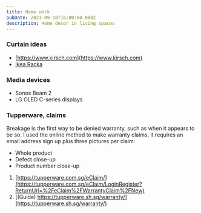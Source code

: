 ```yaml
---
title: Home work
pubDate: 2023-09-18T16:00:00.000Z
description: Home decor in living spaces
---
```


### Curtain ideas

* [https://www.kirsch.com](https://www.kirsch.com)
* [Ikea Racka](https://www.ikea.com/sg/en/p/raecka-hugad-double-curtain-rod-combination-black-s09929250 "Ikea racka")

### Media devices

* Sonos Beam 2
* LG OLED C-series displays

### Tupperware, claims

Breakage is the first way to be denied warranty, such as when it appears to be so. I used the online method to make warranty claims, it requires an email address sign up plus three pictures per claim: 

* Whole product
* Defect close-up
* Product number close-up

1. [https://tupperware.com.sg/eClaim/](https://tupperware.com.sg/eClaim/LoginRegister?ReturnUrl=%2FeClaim%2FWarrantyClaim%2FNew)
2. [(Guide) https://tupperware.sh.sg/warranty/](https://tupperware.sh.sg/warranty/)

